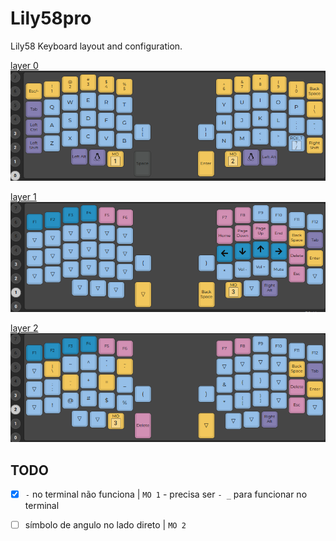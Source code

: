 
# Lily58pro

Lily58 Keyboard layout and configuration.

[layer 0](layer0.png)
![layer 0](layer0.png)

[layer 1](layer1.png)
![layer 1](layer1.png)

[layer 2](layer1.png)
![layer 2](layer2.png)

## TODO

- [x] `-` no terminal não funciona | `MO 1`
        - precisa ser `- _` para funcionar no terminal
- [ ] símbolo de angulo no lado direto | `MO 2` 


